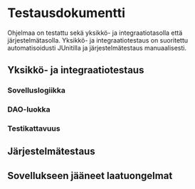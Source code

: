# Testausdokumentti

Ohjelmaa on testattu sekä yksikkö- ja integraatiotasolla että järjestelmätasolla. Yksikkö- ja integraatiotestaus on suoritettu automatisoidusti JUnitilla ja järjestelmätestaus manuaalisesti.

## Yksikkö- ja integraatiotestaus

### Sovelluslogiikka

### DAO-luokka

### Testikattavuus

## Järjestelmätestaus

## Sovellukseen jääneet laatuongelmat
